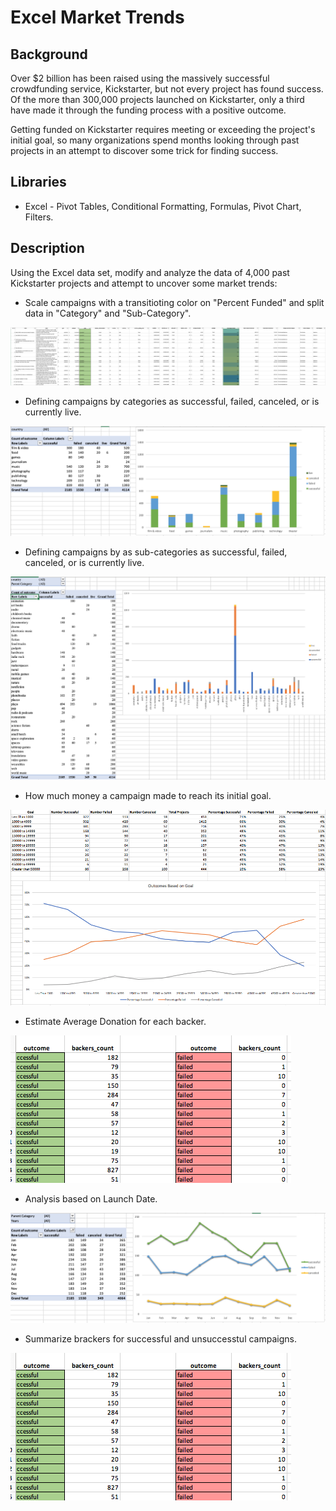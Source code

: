 # Excel Market Trends

## Background

Over $2 billion has been raised using the massively successful crowdfunding service, Kickstarter, but not every project has found success. Of the more than 300,000 projects launched on Kickstarter, only a third have made it through the funding process with a positive outcome.

Getting funded on Kickstarter requires meeting or exceeding the project's initial goal, so many organizations spend months looking through past projects in an attempt to discover some trick for finding success.

## Libraries
* Excel - Pivot Tables, Conditional Formatting, Formulas, Pivot Chart, Filters. 

## Description

Using the Excel data set, modify and analyze the data of 4,000 past Kickstarter projects and attempt to uncover some market trends:


* Scale campaigns with a transitioting color on "Percent Funded" and split data in "Category" and "Sub-Category".

![Kickstarter Table](Images/FullTable.PNG)

* Defining campaigns by categories as successful, failed, canceled, or is currently live.

![Category Stats](Images/CategoryStats.PNG)
 
* Defining campaigns by as sub-categories as successful, failed, canceled, or is currently live.

![Subcategory Stats](Images/SubcategoryStats.PNG)

* How much money a campaign made to reach its initial goal.

![Goal Outcomes](Images/GoalOutcomes.PNG)

* Estimate Average Donation for each backer.

 ![Images/backers01.png](Images/backers01.png)
 
* Analysis based on Launch Date.

![Outcomes Based on Launch Date](Images/LaunchDateOutcomes.PNG)

* Summarize brackers for successful and unsuccesstul campaigns.

![Images/backers01.png](Images/backers01.png)

